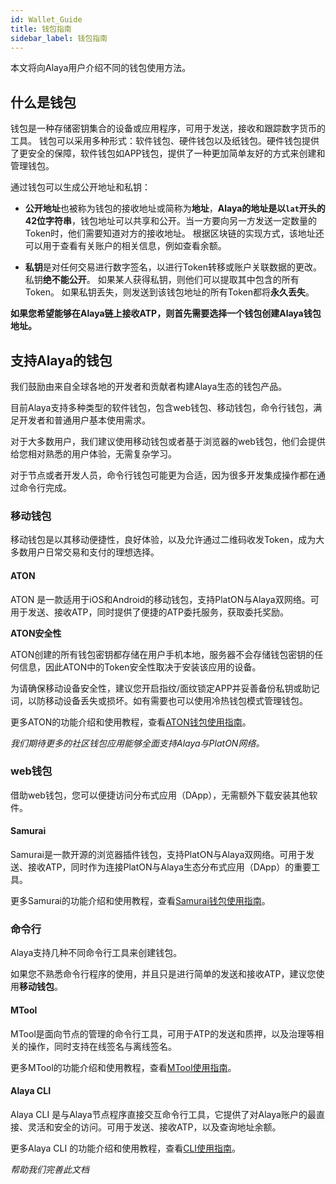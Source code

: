 ```yaml
---
id: Wallet_Guide
title: 钱包指南
sidebar_label: 钱包指南
---
```




本文将向Alaya用户介绍不同的钱包使用方法。



## 什么是钱包

钱包是一种存储密钥集合的设备或应用程序，可用于发送，接收和跟踪数字货币的工具。 钱包可以采用多种形式：软件钱包、硬件钱包以及纸钱包。硬件钱包提供了更安全的保障，软件钱包如APP钱包，提供了一种更加简单友好的方式来创建和管理钱包。

通过钱包可以生成公开地址和私钥：

- **公开地址**也被称为钱包的接收地址或简称为**地址**，**Alaya的地址是以`lat`开头的42位字符串**，钱包地址可以共享和公开。当一方要向另一方发送一定数量的Token时，他们需要知道对方的接收地址。 根据区块链的实现方式，该地址还可以用于查看有关账户的相关信息，例如查看余额。

- **私钥**是对任何交易进行数字签名，以进行Token转移或账户关联数据的更改。 私钥**绝不能公开**。 如果某人获得私钥，则他们可以提取其中包含的所有Token。 如果私钥丢失，则发送到该钱包地址的所有Token都将**永久丢失**。

**如果您希望能够在Alaya链上接收ATP，则首先需要选择一个钱包创建Alaya钱包地址。**



## 支持Alaya的钱包

我们鼓励由来自全球各地的开发者和贡献者构建Alaya生态的钱包产品。

目前Alaya支持多种类型的软件钱包，包含web钱包、移动钱包，命令行钱包，满足开发者和普通用户基本使用需求。

对于大多数用户，我们建议使用移动钱包或者基于浏览器的web钱包，他们会提供给您相对熟悉的用户体验，无需复杂学习。

对于节点或者开发人员，命令行钱包可能更为合适，因为很多开发集成操作都在通过命令行完成。



### 移动钱包

移动钱包是以其移动便捷性，良好体验，以及允许通过二维码收发Token，成为大多数用户日常交易和支付的理想选择。

#### ATON

ATON 是一款适用于iOS和Android的移动钱包，支持PlatON与Alaya双网络。可用于发送、接收ATP，同时提供了便捷的ATP委托服务，获取委托奖励。



**ATON安全性**

ATON创建的所有钱包密钥都存储在用户手机本地，服务器不会存储钱包密钥的任何信息，因此ATON中的Token安全性取决于安装该应用的设备。

为请确保移动设备安全性，建议您开启指纹/面纹锁定APP并妥善备份私钥或助记词，以防移动设备丢失或损坏。如有需要也可以使用冷热钱包模式管理钱包。

更多ATON的功能介绍和使用教程，查看[ATON钱包使用指南](/alaya-devdocs/zh-CN/ATON_user_manual)。



*我们期待更多的社区钱包应用能够全面支持Alaya与PlatON网络。*



### web钱包

借助web钱包，您可以便捷访问分布式应用（DApp），无需额外下载安装其他软件。

#### Samurai

Samurai是一款开源的浏览器插件钱包，支持PlatON与Alaya双网络。可用于发送、接收ATP，同时作为连接PlatON与Alaya生态分布式应用（DApp）的重要工具。

更多Samurai的功能介绍和使用教程，查看[Samurai钱包使用指南](/alaya-devdocs/zh-CN/Samurai_user_manual)。



### 命令行

Alaya支持几种不同命令行工具来创建钱包。

如果您不熟悉命令行程序的使用，并且只是进行简单的发送和接收ATP，建议您使用**移动钱包**。



#### MTool

MTool是面向节点的管理的命令行工具，可用于ATP的发送和质押，以及治理等相关的操作，同时支持在线签名与离线签名。

更多MTool的功能介绍和使用教程，查看[MTool使用指南](/alaya-devdocs/zh-CN/Online_MTool)。



#### **Alaya CLI**

Alaya CLI 是与Alaya节点程序直接交互命令行工具，它提供了对Alaya账户的最直接、灵活和安全的访问。可用于发送、接收ATP，以及查询地址余额。

更多Alaya CLI 的功能介绍和使用教程，查看[CLI使用指南](/alaya-devdocs/zh-CN/Command_Line_Tools)。





*帮助我们完善此文档*

